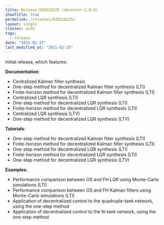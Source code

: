 ```yaml
---
title: Release R20210225 (decenter-1.0.0)
showTitle: true
permalink: /releases/R20210225/
layout: single
classes: wide
tags:
  - release
date: "2021-02-25"
last_modified_at: "2021-02-25"
---
```


Initial release, which features:

**Documentation**:
- Centralized Kalman filter synthesis
- One-step method for decentralized Kalman filter synthesis (LTI)
- Finite-horizon method for decentralized Kalman filter synthesis (LTI)
- Centralized LQR synthesis (LTI)
- One-step method for decentralized LQR synthesis (LTI)
- Finite-horizon method for decentralized LQR synthesis (LTI)
- Centralized LQR synthesis (LTV)
- One-step method for decentralized LQR synthesis (LTV)

**Tutorials**:
- One-step method for decentralized Kalman filter synthesis (LTI)
- Finite-horizon method for decentralized Kalman filter synthesis (LTI)
- One-step method for decentralized LQR synthesis (LTI)
- Finite-horizon method for decentralized LQR synthesis (LTI)
- One-step method for decentralized LQR synthesis (LTV)

**Examples**:
- Performance comparison between OS and FH LQR using Monte-Carlo simulations (LTI)
- Performance comparison between OS and FH Kalman filters using Monte-Carlo simulations (LTI)
- Application of decentralized control to the quadruple-tank network, using the one-step method
- Application of decentralized control to the N-tank network, using the one-step method
